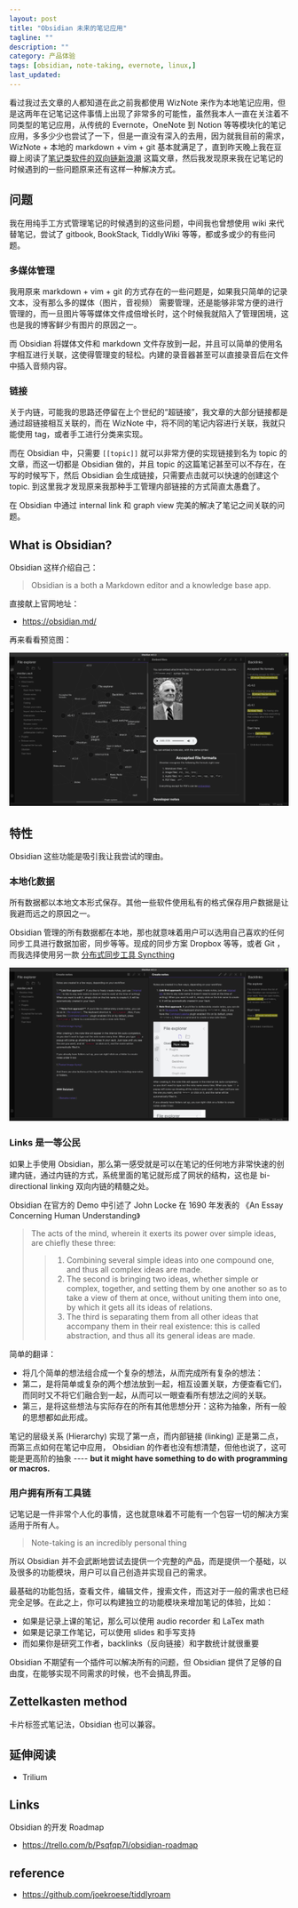 ```yaml
---
layout: post
title: "Obsidian 未来的笔记应用"
tagline: ""
description: ""
category: 产品体验
tags: [obsidian, note-taking, evernote, linux,]
last_updated:
---
```


看过我过去文章的人都知道在此之前我都使用 WizNote 来作为本地笔记应用，但是这两年在记笔记这件事情上出现了非常多的可能性，虽然我本人一直在关注着不同类型的笔记应用，从传统的 Evernote，OneNote 到 Notion 等等模块化的笔记应用，多多少少也尝试了一下，但是一直没有深入的去用，因为就我目前的需求，WizNote + 本地的 markdown + vim + git 基本就满足了，直到昨天晚上我在豆瓣上阅读了[笔记类软件的双向链新浪潮](https://www.douban.com/note/762552900/) 这篇文章，然后我发现原来我在记笔记的时候遇到的一些问题原来还有这样一种解决方式。

## 问题
我在用纯手工方式管理笔记的时候遇到的这些问题，中间我也曾想使用 wiki 来代替笔记，尝试了 gitbook, BookStack, TiddlyWiki 等等，都或多或少的有些问题。

### 多媒体管理
我用原来 markdown + vim + git 的方式存在的一些问题是，如果我只简单的记录文本，没有那么多的媒体（图片，音视频） 需要管理，还是能够非常方便的进行管理的，而一旦图片等等媒体文件成倍增长时，这个时候我就陷入了管理困境，这也是我的博客鲜少有图片的原因之一。

而 Obsidian 将媒体文件和 markdown 文件存放到一起，并且可以简单的使用名字相互进行关联，这使得管理变的轻松。内建的录音器甚至可以直接录音后在文件中插入音频内容。

### 链接
关于内链，可能我的思路还停留在上个世纪的“超链接”，我文章的大部分链接都是通过超链接相互关联的，而在 WizNote 中，将不同的笔记内容进行关联，我就只能使用 tag，或者手工进行分类来实现。

而在 Obsidian 中，只需要 `[[topic]]` 就可以非常方便的实现链接到名为 topic 的文章，而这一切都是 Obsidian 做的，并且 topic 的这篇笔记甚至可以不存在，在写的时候写下，然后 Obsidian 会生成链接，只需要点击就可以快速的创建这个 topic. 到这里我才发现原来我那种手工管理内部链接的方式简直太愚蠢了。

在 Obsidian 中通过 internal link 和 graph view 完美的解决了笔记之间关联的问题。

## What is Obsidian?
Obsidian 这样介绍自己：

> Obsidian is a both a Markdown editor and a knowledge base app.

直接献上官网地址：

- <https://obsidian.md/>

再来看看预览图：

![obsidian note taking](/assets/obsidian-note-taking-screenshot.png)


## 特性
Obsidian 这些功能是吸引我让我尝试的理由。

### 本地化数据
所有数据都以本地文本形式保存。其他一些软件使用私有的格式保存用户数据是让我避而远之的原因之一。

Obsidian 管理的所有数据都在本地，那也就意味着用户可以选用自己喜欢的任何同步工具进行数据加密，同步等等。现成的同步方案 Dropbox 等等，或者 Git ，而我选择使用另一款 [分布式同步工具 Syncthing](/post/2019/10/syncthing.html)

![obsidian note taking create notes](/assets/obsidian-note-taking-create-notes.png)

### Links 是一等公民

如果上手使用 Obsidian，那么第一感受就是可以在笔记的任何地方非常快速的创建内链，通过内链的方式，系统里面的笔记就形成了网状的结构，这也是 bi-directional linking 双向内链的精髓之处。

Obsidian 在官方的 Demo 中引述了 John Locke 在 1690 年发表的 《An Essay Concerning Human Understanding》

> The acts of the mind, wherein it exerts its power over simple ideas, are chiefly these three:
> > 1. Combining several simple ideas into one compound one, and thus all complex ideas are made.
> > 2. The second is bringing two ideas, whether simple or complex, together, and setting them by one another so as to take a view of them at once, without uniting them into one, by which it gets all its ideas of relations.
> > 3. The third is separating them from all other ideas that accompany them in their real existence: this is called abstraction, and thus all its general ideas are made.

简单的翻译：

- 将几个简单的想法组合成一个复杂的想法，从而完成所有复杂的想法：
- 第二，是将简单或复杂的两个想法放到一起，相互设置关联，方便查看它们，而同时又不将它们融合到一起，从而可以一眼查看所有想法之间的关联。
- 第三，是将这些想法与实际存在的所有其他思想分开：这称为抽象，所有一般的思想都如此形成。

笔记的层级关系 (Hierarchy) 实现了第一点，而内部链接 (linking) 正是第二点，而第三点如何在笔记中应用， Obsidian 的作者也没有想清楚，但他也说了，这可能是更高阶的抽象 ---- **but it might have something to do with programming or macros.**

### 用户拥有所有工具链
记笔记是一件非常个人化的事情，这也就意味着不可能有一个包容一切的解决方案适用于所有人。

> Note-taking is an incredibly personal thing

所以 Obsidian 并不会武断地尝试去提供一个完整的产品，而是提供一个基础，以及很多的功能模块，用户可以自己创造并实现自己的需求。

最基础的功能包括，查看文件，编辑文件，搜索文件，而这对于一般的需求也已经完全足够。在此之上，你可以构建独立的功能模块来增加笔记的体验，比如：

- 如果是记录上课的笔记，那么可以使用 audio recorder 和 LaTex math
- 如果是记录工作笔记，可以使用 slides 和手写支持
- 而如果你是研究工作者，backlinks（反向链接）和字数统计就很重要

Obsidian 不期望有一个插件可以解决所有的问题，但 Obsidian 提供了足够的自由度，在能够实现不同需求的时候，也不会搞乱界面。


## Zettelkasten method
卡片标签式笔记法，Obsidian 也可以兼容。

## 延伸阅读

- Trilium

## Links
Obsidian 的开发 Roadmap

- <https://trello.com/b/Psqfqp7I/obsidian-roadmap>

## reference

- <https://github.com/joekroese/tiddlyroam>
